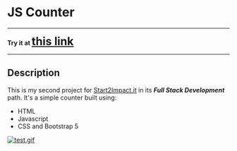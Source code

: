# JS Counter
___
 __Try it at <span style="text-decoration: underline; font-size: 25px;">[this link](https://antonio-riccelli.github.io/js-counter/)__ </span>
___
## Description

This is my second project for <span style="text-decoration: underline">[Start2Impact.it](https://www.start2impact.it/)</span> in its *__Full Stack Development__* path.
It's a simple counter built using: 

* HTML
* Javascript 
* CSS and Bootstrap 5

[![test.gif](https://i.postimg.cc/c18LRx0X/test.gif)](https://postimg.cc/23rYmfqZ)




